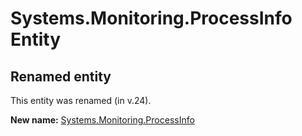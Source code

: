 # Systems.Monitoring.ProcessInfo Entity

## Renamed entity

This entity was renamed (in v.24).

**New name:** [Systems.Monitoring.ProcessInfo](Systems.Monitoring.ProcessInfo.md)
